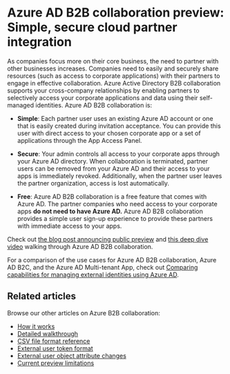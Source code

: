 <properties
   pageTitle="Azure Active Directory B2B collaboration preview: Simple, secure cloud partner integration | Microsoft Azure"
   description="Azure Active Directory B2B collaboration supports your cross-company relationships by enabling business partners to selectively access your corporate applications"
   services="active-directory"
   authors="viv-liu"
   manager="cliffdi"
   editor=""
   tags=""/>

<tags
   ms.service="active-directory"
   ms.devlang="NA"
   ms.topic="article"
   ms.tgt_pltfrm="NA"
   ms.workload="identity"
   ms.date="02/03/2016"
   ms.author="viviali"/>

# Azure AD B2B collaboration preview: Simple, secure cloud partner integration

As companies focus more on their core business, the need to partner with other businesses increases. Companies need to easily and securely share resources (such as access to corporate applications) with their partners to engage in effective collaboration. Azure Active Directory B2B collaboration supports your cross-company relationships by enabling partners to selectively access your corporate applications and data using their self-managed identities. Azure AD B2B collaboration is:

- **Simple**: Each partner user uses an existing Azure AD account or one that is easily created during invitation acceptance. You can provide this user with direct access to your chosen corporate app or a set of applications through the App Access Panel.

- **Secure**: Your admin controls all access to your corporate apps through your Azure AD directory. When collaboration is terminated, partner users can be removed from your Azure AD and their access to your apps is immediately revoked. Additionally, when the partner user leaves the partner organization, access is lost automatically.

- **Free**: Azure AD B2B collaboration is a free feature that comes with Azure AD. The partner companies who need access to your corporate apps **do not need to have Azure AD.** Azure AD B2B collaboration provides a simple user sign-up experience to provide these partners with immediate access to your apps.

Check out [the blog post announcing public preview](http://blogs.technet.com/b/ad/archive/2015/09/15/learn-all-about-the-azure-ad-b2b-collaboration-preview.aspx) and [this deep dive video](https://channel9.msdn.com/Series/Azure-Active-Directory-Videos-Demos/Azure-Active-Directory-B2B-collaboration-demo) walking through Azure AD B2B collaboration.

For a comparison of the use cases for Azure AD B2B collaboration, Azure AD B2C, and the Azure AD Multi-tenant App, check out [Comparing capabilities for managing external identities using Azure AD](active-directory-b2b-compare-external-identities.md).

## Related articles
Browse our other articles on Azure B2B collaboration:

- [How it works](active-directory-b2b-how-it-works.md)
- [Detailed walkthrough](active-directory-b2b-detailed-walkthrough.md)
- [CSV file format reference](active-directory-b2b-references-csv-file-format.md)
- [External user token format](active-directory-b2b-references-external-user-token-format.md)
- [External user object attribute changes](active-directory-b2b-references-external-user-object-attribute-changes.md)
- [Current preview limitations](active-directory-b2b-current-preview-limitations.md)
